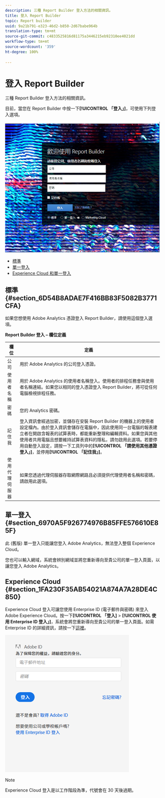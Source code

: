 ```yaml
---
description: 三種 Report Builder 登入方法的相關資訊。
title: 登入 Report Builder
topic: Report builder
uuid: 9a21b791-e323-46d2-b850-2d67babe964b
translation-type: tm+mt
source-git-commit: c4833525816d81175a3446215eb92310ee4021dd
workflow-type: tm+mt
source-wordcount: '359'
ht-degree: 100%

---
```



# 登入 Report Builder

三種 Report Builder 登入方法的相關資訊。

目前，當您在 Report Builder 中按一下&#x200B;**[!UICONTROL 「登入」]**，可使用下列登入選項。

![](assets/login_screen.png)

* [標準](/help/analyze/report-builder/setup/login.md#section_6D54B8ADAE7F416BB83F5082B3771CFA)
* [單一登入](/help/analyze/report-builder/setup/login.md#section_6970A5F926774976B85FFE576610E85F)
* [Experience Cloud 和單一登入](/help/analyze/report-builder/setup/login.md#section_1FA230F35AB54021A874A7A28DE4C850)

## 標準 {#section_6D54B8ADAE7F416BB83F5082B3771CFA}

如果您想使用 Adobe Analytics 憑證登入 Report Builder，請使用這個登入選項。

**Report Builder 登入 – 欄位定義**

| 欄位 | 定義 |
|--- |--- |
| 公司 | 用於 Adobe Analytics 的公司登入憑證。 |
| 使用者名稱 | 用於 Adobe Analytics 的使用者名稱登入。使用者的排程任務會與使用者名稱連結。如果您以相同的登入憑證登入 Report Builder，將可從任何電腦檢視排程任務。 |
| 密碼 | 您的 Analytics 密碼。 |
| 記住我 | 登入資訊會經過加密，並儲存在安裝 Report Builder 的機器上的使用者設定檔內。由於登入資訊會儲存在電腦中，因此使用同一台電腦的報表建立者在開啟含報表的試算表時，都能重新整理和編輯資料。如果您與其他使用者共用電腦且想要維持試算表資料的隱私，請勿啟用此選項。若要停用自動登入設定，請按一下工具列中的&#x200B;**[!UICONTROL 「請使用其他憑證登入」]**，並停用&#x200B;**[!UICONTROL 「記住我」]**。 |
| 使用代理伺服器 | 如果您透過代理伺服器存取網際網路且必須提供代理使用者名稱和密碼，請啟用此選項。 |

## 單一登入 {#section_6970A5F926774976B85FFE576610E85F}

此 (舊版) 單一登入只能讓您登入 Adobe Analytics，無法登入整個 Experience Cloud。

您也可以輸入網域，系統會辨別網域並將您重新導向至貴公司的單一登入頁面，以讓您登入 Adobe Analytics。

## Experience Cloud {#section_1FA230F35AB54021A874A7A28DE4C850}

Experience Cloud 登入可讓您使用 Enterprise ID (電子郵件與密碼) 來登入 Adobe Experience Cloud。按一下&#x200B;**[!UICONTROL 「登入]** > **[!UICONTROL 使用 Enterprise ID 登入」]**，系統會將您重新導向至貴公司的單一登入頁面。如需 Enterprise ID 的詳細資訊，請按一下[這裡](https://helpx.adobe.com/tw/enterprise/kb/enterprise-id-faq.html#whatis)。

![](assets/adobe_id_login.png)

>[!NOTE]
>
> Experience Cloud 登入是以工作階段為準，代號會在 30 天後過期。

